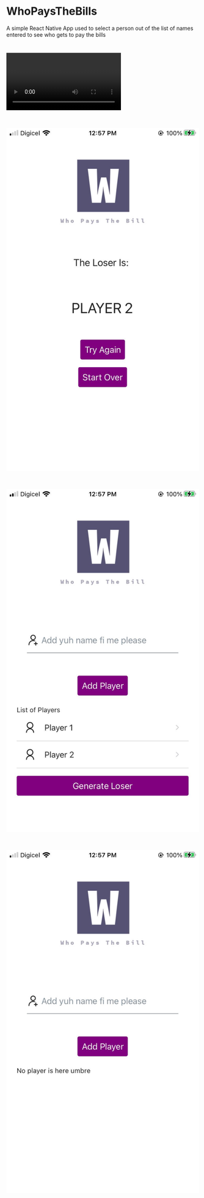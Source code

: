 # WhoPaysTheBills
A simple React Native App used to select a person out of the list of names entered to see who gets to pay the bills

# ![Intro 1](https://github.com/CrypticHushane/WhoPaysTheBills/blob/main/assets/intro.mp4)

# ![Screenshot 1](https://github.com/CrypticHushane/WhoPaysTheBills/blob/main/assets/Screenshot1.jpeg)

# ![Screenshot 2](https://github.com/CrypticHushane/WhoPaysTheBills/blob/main/assets/Screenshot2.jpeg)

# ![Screenshot 3](https://github.com/CrypticHushane/WhoPaysTheBills/blob/main/assets/Screenshot3.jpeg)

